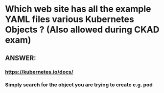 

#  Which web site has all the example YAML files various Kubernetes Objects ? (Also allowed during CKAD exam)


##  ANSWER:

###    https://kubernetes.io/docs/

###    Simply search for the object you are trying to create e.g. pod


